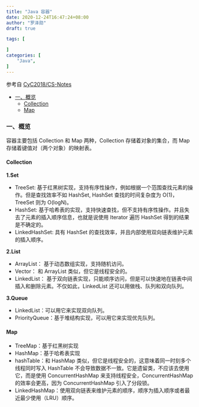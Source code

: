 ```yaml
---
title: "Java 容器"
date: 2020-12-24T16:47:24+08:00
author: "罗泽勋"
draft: true

tags: [

]
categories: [
    "Java",
]
---
```

参考自 [CyC2018/CS-Notes](https://github.com/CyC2018/CS-Notes/blob/master/notes/Java%20%E5%AE%B9%E5%99%A8.md)

* [一、概览](#1)
    * [Collection](#1.1)
    * [Map](#1.2)
<!-- * [二、容器中的设计模式]
    * [迭代器模式](#2.1)
    * [适配器模式](#2.2)
* [三、源码分析](#3)
    * [ArrayList](#3.1)
    * [Vector](#3.2)
    * [CopyOnWriteArrayList](#3.3)
    * [LinkedList](#3.4)
    * [HashMap](#3.5)
    * [ConcurrentHashMap](#3.6)
    * [LinkedHashMap](#3.7)
    * [WeakHashMap](#3.8) -->

### 一、概览 <a name="1"></a>
容器主要包括 Collection 和 Map 两种，Collection 存储着对象的集合，而 Map存储着键值对（两个对象）的映射表。
#### Collection <a name="1.1"></a>
**1.Set**  

* TreeSet: 基于红黑树实现，支持有序性操作，例如根据一个范围查找元素的操作。但是查找效率不如 HashSet, HashSet 查找的时间复杂度为 O(1)，TreeSet 则为 O(logN)。
* HashSet: 基于哈希表的实现，支持快速查找，但不支持有序性操作。并且失去了元素的插入顺序信息，也就是说使用 Iterator 遍历 HashSet 得到的结果是不确定的。
* LinkedHashSet: 具有 HashSet 的查找效率，并且内部使用双向链表维护元素的插入顺序。

**2.List**  
* ArrayList： 基于动态数组实现，支持随机访问。
* Vector： 和 ArrayList 类似，但它是线程安全的。
* LinkedList： 基于双向链表实现，只能顺序访问，但是可以快速地在链表中间插入和删除元素。不仅如此，LinkedList 还可以用做栈、队列和双向队列。  

**3.Queue**  
* LinkedList：可以用它来实现双向队列。
* PriorityQueue：基于堆结构实现，可以用它来实现优先队列。

#### Map <a name="1.2"></a>
* TreeMap：基于红黑树实现
* HashMap：基于哈希表实现
* hashTable：和 HashMap 类似，但它是线程安全的，这意味着同一时刻多个线程同时写入 HashTable 不会导致数据不一致。它是遗留类，不应该去使用它，而是使用 ConcurrentHashMap 来支持线程安全，ConcurrentHashMap 的效率会更高，因为 ConcurrentHashMap 引入了分段锁。
* LinkedHashMap：使用双向链表来维护元素的顺序，顺序为插入顺序或者最近最少使用（LRU）顺序。